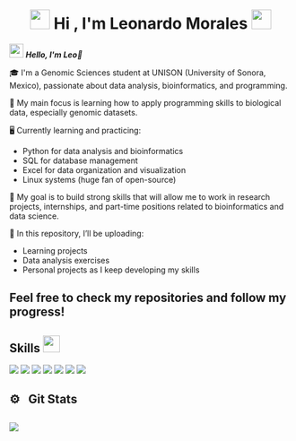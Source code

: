 <h1 align="center"> <img src="https://emoji.gg/assets/emoji/7333-parrotdance.gif" width ="35"> Hi , I'm Leonardo Morales <img src="https://emoji.gg/assets/emoji/7333-parrotdance.gif" width ="35"> </h1>


<img src="https://cdn3.emoji.gg/emojis/44476-froggydance.gif" width = "25"> ***Hello, I'm Leo👋***

🎓 I'm a Genomic Sciences student at UNISON (University of Sonora, Mexico), passionate about data analysis, bioinformatics, and programming.

🧬 My main focus is learning how to apply programming skills to biological data, especially genomic datasets.

🖥️ Currently learning and practicing:
- Python for data analysis and bioinformatics
- SQL for database management
- Excel for data organization and visualization
- Linux systems (huge fan of open-source)

🚀 My goal is to build strong skills that will allow me to work in research projects, internships, and part-time positions related to bioinformatics and data science.

📂 In this repository, I’ll be uploading:
- Learning projects
- Data analysis exercises
- Personal projects as I keep developing my skills

Feel free to check my repositories and follow my progress!
---

## Skills <img src="https://media.giphy.com/media/iY8CRBdQXODJSCERIr/giphy.gif" width="30px">&nbsp; 
<span> 
  <img src="https://img.shields.io/badge/C%2B%2B-00599C?style=for-the-badge&logo=c%2B%2B&logoColor=white">
  <img src="https://img.shields.io/badge/Visual_Studio_Code-0078D4?style=for-the-badge&logo=visual%20studio%20code&logoColor=white">
  <img src="https://img.shields.io/badge/Linux-FCC624?style=for-the-badge&logo=linux&logoColor=black">
  <img src="https://img.shields.io/badge/Git-F05032?style=for-the-badge&logo=git&logoColor=white">
  <img src="https://img.shields.io/badge/Shell_Script-121011?style=for-the-badge&logo=gnu-bash&logoColor=white">
  <img src="https://img.shields.io/badge/MySQL-00000F?style=for-the-badge&logo=mysql&logoColor=white">
  <img src="https://img.shields.io/badge/Python-3776AB?style=for-the-badge&logo=python&logoColor=white">
</span>

## ⚙️ &nbsp; Git Stats

![](https://github-readme-stats.vercel.app/api/top-langs/?username=leomorgzzz&theme=dark&hide_border=false&include_all_commits=false&count_private=false&layout=compact) 
---

